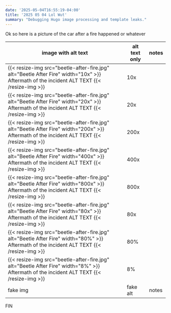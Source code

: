 ```yaml
---
date: '2025-05-04T16:55:19-04:00'
title: '2025 05 04 Lol Wut'
summary: "Debugging Hugo image processing and template leaks."
---
```



Ok so here is a picture of the car after a fire happened or whatever

| image with alt text | alt text only | notes |
| ----- | ----- | ----- |
| {{< resize-img src="beetle-after-fire.jpg" alt="Beetle After Fire" width="10x" >}} Aftermath of the incident ALT TEXT {{< /resize-img >}} | 10x | |
| {{< resize-img src="beetle-after-fire.jpg" alt="Beetle After Fire" width="20x" >}} Aftermath of the incident ALT TEXT {{< /resize-img >}} | 20x | |
| {{< resize-img src="beetle-after-fire.jpg" alt="Beetle After Fire" width="200x" >}} Aftermath of the incident ALT TEXT {{< /resize-img >}} | 200x | |
| {{< resize-img src="beetle-after-fire.jpg" alt="Beetle After Fire" width="400x" >}} Aftermath of the incident ALT TEXT {{< /resize-img >}} | 400x | |
| {{< resize-img src="beetle-after-fire.jpg" alt="Beetle After Fire" width="800x" >}} Aftermath of the incident ALT TEXT {{< /resize-img >}} | 800x | |
| {{< resize-img src="beetle-after-fire.jpg" alt="Beetle After Fire" width="80x" >}} Aftermath of the incident ALT TEXT {{< /resize-img >}} | 80x | |
| {{< resize-img src="beetle-after-fire.jpg" alt="Beetle After Fire" width="80%" >}} Aftermath of the incident ALT TEXT {{< /resize-img >}} | 80% | |
| {{< resize-img src="beetle-after-fire.jpg" alt="Beetle After Fire" width="8%" >}} Aftermath of the incident ALT TEXT {{< /resize-img >}} | 8% | |
| fake img | fake alt | notes |

FIN
